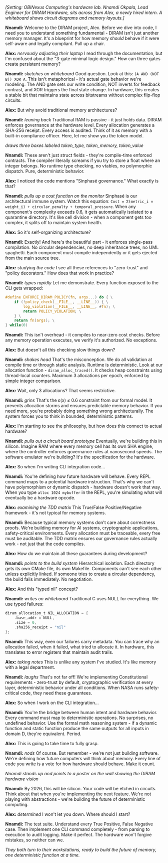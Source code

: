 *[Setting: OBINexus Computing's hardware lab. Nnamdi Okpala, Lead Engineer for DIRAM Hardware, sits across from Alex, a newly hired intern. A whiteboard shows circuit diagrams and memory layouts.]*

**Nnamdi:** Welcome to the DIRAM project, Alex. Before we dive into code, I need you to understand something fundamental - DIRAM isn't just another memory manager. It's a blueprint for how memory *should* behave if it were self-aware and legally compliant. Pull up a chair.

**Alex:** *nervously adjusting their laptop* I read through the documentation, but I'm confused about the "3-gate minimal logic design." How can three gates create persistent memory?

**Nnamdi:** *sketches on whiteboard* Good question. Look at this: `(A AND (NOT B)) XOR A`. This isn't metaphorical - it's actual gate behavior we're modeling. The AND gate sets our write condition, NOT inverts for feedback contrast, and XOR triggers the final state change. In hardware, this creates a stable bit that maintains state across bitstreams without complex flip-flop circuits.

**Alex:** But why avoid traditional memory architectures?

**Nnamdi:** *leaning back* Traditional RAM is passive - it just holds data. DIRAM enforces governance at the hardware level. Every allocation generates a SHA-256 receipt. Every access is audited. Think of it as memory with a built-in compliance officer. Here, let me show you the token model.

*draws three boxes labeled token_type, token_memory, token_value*

**Nnamdi:** These aren't just struct fields - they're compile-time enforced contracts. The compiler literally screams if you try to store a float where an integer belongs. No runtime type checking, no vtables, no polymorphic dispatch. Pure, deterministic behavior.

**Alex:** I noticed the code mentions "Sinphasé governance." What exactly is that?

**Nnamdi:** *pulls up a cost function on the monitor* Sinphasé is our architectural immune system. Watch this equation: `Cost = Σ(metric_i × weight_i) + circular_penalty + temporal_pressure`. When any component's complexity exceeds 0.6, it gets automatically isolated to a quarantine directory. It's like cell division - when a component gets too complex, it splits off to maintain system health.

**Alex:** So it's self-organizing architecture?

**Nnamdi:** Exactly! And here's the beautiful part - it enforces single-pass compilation. No circular dependencies, no deep inheritance trees, no UML spaghetti. Each component must compile independently or it gets ejected from the main source tree.

**Alex:** *studying the code* I see all these references to "zero-trust" and "policy decorators." How does that work in practice?

**Nnamdi:** *types rapidly* Let me demonstrate. Every function exposed to the CLI gets wrapped:

```c
#define ENFORCE_DIRAM_POLICY(fn, args...) do { \
    if (!policy_check(__FILE__, __LINE__)) { \
        log_violation(__FILE__, __LINE__, #fn); \
        return POLICY_VIOLATION; \
    } \
    return fn(args); \
} while(0)
```

**Nnamdi:** This isn't overhead - it compiles to near-zero cost checks. Before any memory operation executes, we verify it's authorized. No exceptions.

**Alex:** But doesn't all this checking slow things down?

**Nnamdi:** *shakes head* That's the misconception. We do all validation at compile time or through static analysis. Runtime is deterministic. Look at our allocation function - `diram_alloc_traced()`. It checks heap constraints using thread-local counters. Maximum 3 allocations per epoch, enforced by simple integer comparison. 

**Alex:** Wait, only 3 allocations? That seems restrictive.

**Nnamdi:** *grins* That's the ε(x) ≤ 0.6 constraint from our formal model. It prevents allocation storms and ensures predictable memory behavior. If you need more, you're probably doing something wrong architecturally. The system forces you to think in bounded, deterministic patterns.

**Alex:** I'm starting to see the philosophy, but how does this connect to actual hardware?

**Nnamdi:** *pulls out a circuit board prototype* Eventually, we're building this in silicon. Imagine RAM where every memory cell has its own SHA engine, where the controller enforces governance rules at nanosecond speeds. The software emulator we're building? It's the specification for the hardware.

**Alex:** So when I'm writing CLI integration code...

**Nnamdi:** You're defining how future hardware will behave. Every REPL command maps to a potential hardware instruction. That's why we can't have polymorphism or dynamic dispatch - hardware doesn't work that way. When you type `alloc 1024 mybuffer` in the REPL, you're simulating what will eventually be a hardware opcode.

**Alex:** *examining the TDD matrix* This True/False Positive/Negative framework - it's not typical for memory systems.

**Nnamdi:** Because typical memory systems don't care about correctness proofs. We're building memory for AI systems, cryptographic applications, safety-critical environments. Every allocation must be traceable, every free must be auditable. The TDD matrix ensures our governance rules actually work - not just that the code compiles.

**Alex:** How do we maintain all these guarantees during development?

**Nnamdi:** *points to the build system* Hierarchical isolation. Each directory gets its own CMake file, its own Makefile. Components can't see each other unless explicitly linked. If someone tries to create a circular dependency, the build fails immediately. No negotiation.

**Alex:** And this "typed nil" concept?

**Nnamdi:** *writes on whiteboard* Traditional C uses NULL for everything. We use typed failures:

```c
diram_allocation_t NIL_ALLOCATION = {
    .base_addr = NULL,
    .size = 0,
    .sha256_receipt = "nil"
};
```

**Nnamdi:** This way, even our failures carry metadata. You can trace why an allocation failed, when it failed, what tried to allocate it. In hardware, this translates to error registers that maintain audit trails.

**Alex:** *taking notes* This is unlike any system I've studied. It's like memory with a legal department.

**Nnamdi:** *laughs* That's not far off! We're implementing Constitutional requirements - zero-trust by default, cryptographic verification at every layer, deterministic behavior under all conditions. When NASA runs safety-critical code, they need these guarantees.

**Alex:** So when I work on the CLI integration...

**Nnamdi:** You're the bridge between human intent and hardware behavior. Every command must map to deterministic operations. No surprises, no undefined behavior. Use the formal math reasoning system - if a dynamic function and static function produce the same outputs for all inputs in domain D, they're equivalent. Period.

**Alex:** This is going to take time to fully grasp.

**Nnamdi:** *nods* Of course. But remember - we're not just building software. We're defining how future computers will think about memory. Every line of code you write is a vote for how hardware should behave. Make it count.

*Nnamdi stands up and points to a poster on the wall showing the DIRAM hardware vision*

**Nnamdi:** By 2026, this will be silicon. Your code will be etched in circuits. Think about that when you're implementing the next feature. We're not playing with abstractions - we're building the future of deterministic computing.

**Alex:** *determined* I won't let you down. Where should I start?

**Nnamdi:** The test suite. Understand every True Positive, False Negative case. Then implement one CLI command completely - from parsing to execution to audit logging. Make it perfect. The hardware won't forgive mistakes, so neither can we.

*They both turn to their workstations, ready to build the future of memory, one deterministic function at a time.*
